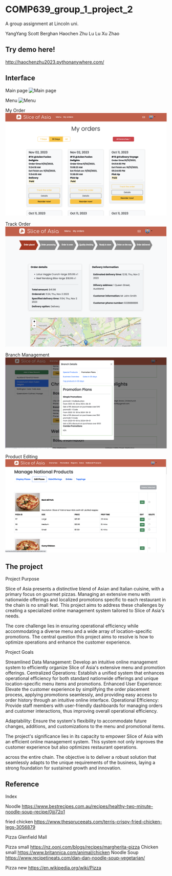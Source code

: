# COMP639_group_1_project_2

A group assignment at Lincoln uni.

YangYang
Scott Berghan
Haochen Zhu 
Lu Lu
Xu Zhao

## Try demo here!
http://haochenzhu2023.pythonanywhere.com/

## Interface
Main page
![Main page](https://github.com/JinkelaP/Slice-Of-Asia/blob/main/readmeImg/main.png)

Menu
![Menu](https://github.com/JinkelaP/Slice-Of-Asia/blob/main/readmeImg/menu.png)

My Order
![My Order](https://github.com/JinkelaP/Slice-Of-Asia/blob/main/readmeImg/myOrder.png)

Track Order
![Track Order](https://github.com/JinkelaP/Slice-Of-Asia/blob/main/readmeImg/trackOrder.png)

Branch Management
![Branch management](https://github.com/JinkelaP/Slice-Of-Asia/blob/main/readmeImg/branchManage.png)

Product Editing
![Product Editing](https://github.com/JinkelaP/Slice-Of-Asia/blob/main/readmeImg/productEditing.png)

## The project

Project Purpose

Slice of Asia presents a distinctive blend of Asian and Italian cuisine, with a primary focus on gourmet pizzas. Managing an extensive menu with nationwide offerings and localized promotions specific to each restaurant in the chain is no small feat. This project aims to address these challenges by creating a specialized online management system tailored to Slice of Asia's needs.

The core challenge lies in ensuring operational efficiency while accommodating a diverse menu and a wide array of location-specific promotions. The central question this project aims to resolve is how to optimize operations and enhance the customer experience.

Project Goals

Streamlined Data Management: Develop an intuitive online management system to efficiently organize Slice of Asia's extensive menu and promotion offerings.
Centralized Operations: Establish a unified system that enhances operational efficiency for both standard nationwide offerings and unique location-specific menu items and promotions.
Enhanced User Experience: Elevate the customer experience by simplifying the order placement process, applying promotions seamlessly, and providing easy access to order history through an intuitive online interface.
Operational Efficiency: Provide staff members with user-friendly dashboards for managing orders and customer interactions, thus improving overall operational efficiency.

Adaptability: Ensure the system's flexibility to accommodate future changes, additions, and customizations to the menu and promotional items.

The project's significance lies in its capacity to empower Slice of Asia with an efficient online management system. This system not only improves the customer experience but also optimizes restaurant operations.

across the entire chain. The objective is to deliver a robust solution that seamlessly adapts to the unique requirements of the business, laying a strong foundation for sustained growth and innovation.


## Reference

Index

Noodle https://www.bestrecipes.com.au/recipes/healthy-two-minute-noodle-soup-recipe/0jjj72o1

fried chicken https://www.thespruceeats.com/terris-crispy-fried-chicken-legs-3056879

Pizza Glenfield Mall

Pizza small https://nz.ooni.com/blogs/recipes/margherita-pizza
Chicken small https://www.britannica.com/animal/chicken
Noodle Soup https://www.recipetineats.com/dan-dan-noodle-soup-vegetarian/

Pizza new https://en.wikipedia.org/wiki/Pizza